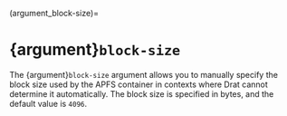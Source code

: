 (argument_block-size)=

# {argument}`block-size`

The {argument}`block-size` argument allows you to manually specify the block
size used by the APFS container in contexts where Drat cannot determine it
automatically. The block size is specified in bytes, and the default value is
`4096`.

